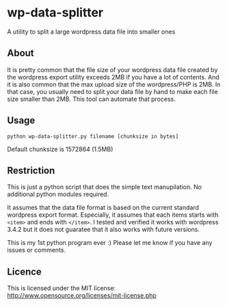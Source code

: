wp-data-splitter
================

A utility to split a large wordpress data file into smaller ones

## About

It is pretty common that the file size of your wordpress data file created by
the wordpress export utility exceeds 2MB if you have a lot of contents. 
And it is also common that the max upload size of the wordpress/PHP is 2MB. 
In that case, you usually need to split your data file by hand
to make each file size smaller than 2MB. This tool can automate that process. 


## Usage

    python wp-data-splitter.py filename [chunksize in bytes]
    
Default chunksize is 1572864 (1.5MB)

## Restriction 

This is just a python script that does the simple text manupilation. 
No additional python modules required. 

It assumes that the data file format is based on the current standard wordpress
export format. Especially, it assumes that each items starts with `<item>`
and ends with `</item>`. I tested and verified it works with wordpress 3.4.2 but
it does not guaratee that it also works with future versions. 

This is my 1st python program ever :) 
Please let me know if you have any issues or comments.

## Licence

This is licensed under the MIT license: http://www.opensource.org/licenses/mit-license.php 
